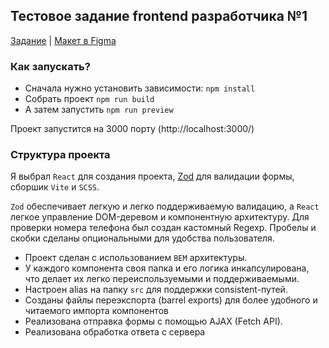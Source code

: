## Тестовое задание frontend разработчика №1

[Задание](https://icy-diadem-881.notion.site/frontend-1-d497c1823b134c7bb1680be999024cff) | [Макет в Figma](https://www.figma.com/design/uwSfiT1xArtAE9gIvfqprp/Feedback-form?node-id=3-194&t=KMT50noulGLB3Ouo-0)

### Как запускать?

- Сначала нужно установить зависимости: `npm install`
- Собрать проект `npm run build`
- А затем запустить `npm run preview`

Проект запустится на 3000 порту (http://localhost:3000/)

### Структура проекта

Я выбрал `React` для создания проекта, [Zod](https://zod.dev/) для валидации формы, сборшик `Vite` и `SCSS`.

`Zod` обеспечивает легкую и легко поддерживаемую валидацию, а `React` легкое управление DOM-деревом и компонентную архитектуру.
Для проверки номера телефона был создан кастомный Regexp. Пробелы и скобки сделаны опциональными для удобства пользователя.

- Проект сделан с использованием `BEM` архитектуры.
- У каждого компонента своя папка и его логика инкапсулирована, что делает их легко переиспользуемыми и поддерживаемыми.
- Настроен alias на папку `src` для поддержки consistent-путей.
- Созданы файлы переэкспорта (barrel exports) для более удобного и читаемого импорта компонентов 
- Реализована отправка формы с помощью AJAX (Fetch API).
- Реализована обработка ответа с сервера
